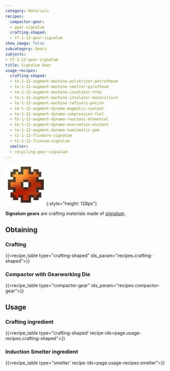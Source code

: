 ```yaml
---
category: Materials
recipes:
  compactor-gear:
  - gear-signalum
  crafting-shaped:
  - tf-1-12-gear-signalum
show_image: false
subcategory: Gears
subjects:
- tf-1-12-gear-signalum
title: Signalum Gear
usage-recipes:
  crafting-shaped:
  - te-1-12-augment-machine-pulverizer-petrotheum
  - te-1-12-augment-machine-smelter-pyrotheum
  - te-1-12-augment-machine-insolator-tree
  - te-1-12-augment-machine-insolator-monoculture
  - te-1-12-augment-machine-refinery-potion
  - te-1-12-augment-dynamo-magmatic-coolant
  - te-1-12-augment-dynamo-compression-fuel
  - te-1-12-augment-dynamo-reactant-elemental
  - te-1-12-augment-dynamo-enervation-enchant
  - te-1-12-augment-dynamo-numismatic-gem
  - ti-1-12-fluxbore-signalum
  - ti-1-12-fluxsaw-signalum
  smelter:
  - recycling-gear-signalum
---
```


![Signalum gear](/assets/images/docs/1.12/thermal-foundation/gear-signalum.png){:style="height: 128px"}


**Signalum gears** are crafting materials made of
[signalum](../signalum-ingot/).


Obtaining
---------

### Crafting
{{<recipe_table type="crafting-shaped" ids_param="recipes.crafting-shaped">}}

### Compactor with Gearworking Die
{{<recipe_table type="compactor-gear" ids_param="recipes.compactor-gear">}}


Usage
-----

### Crafting ingredient
{{<recipe_table type="crafting-shaped' recipe-ids=page.usage-recipes.crafting-shaped">}}

### Induction Smelter ingredient
{{<recipe_table type="smelter' recipe-ids=page.usage-recipes.smelter">}}
